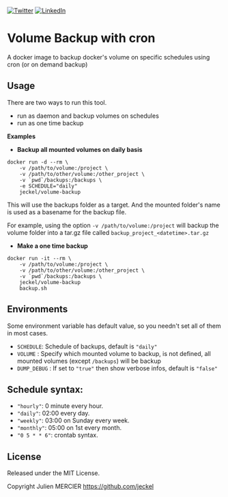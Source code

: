 [![Twitter](https://img.shields.io/badge/Twitter-%40jeckel4-blue.svg)](https://twitter.com/intent/user?screen_name=jeckel4) [![LinkedIn](https://img.shields.io/badge/LinkedIn-Julien%20Mercier-blue.svg)](https://www.linkedin.com/in/jeckel/)


# Volume Backup with cron

A docker image to backup docker's volume on specific schedules using cron (or on demand backup)

## Usage

There are two ways to run this tool.
- run as daemon and backup volumes on schedules
- run as one time backup

**Examples**

* **Backup all mounted volumes on daily basis**

```shell
docker run -d --rm \
	-v /path/to/volume:/project \
    -v /path/to/other/volume:/other_project \
	-v `pwd`/backups:/backups \
    -e SCHEDULE="daily"
	jeckel/volume-backup
```

This will use the backups folder as a target. And the mounted folder's name is used as a basename for the backup file.

For example, using the option `-v /path/to/volume:/project` will backup the volume folder into a tar.gz file called `backup_project_<datetime>.tar.gz`

* **Make a one time backup**

```shell
docker run -it --rm \
    -v /path/to/volume:/project \
    -v /path/to/other/volume:/other_project \
    -v `pwd`/backups:/backups \
    jeckel/volume-backup
    backup.sh
```

## Environments

Some environment variable has default value, so you needn't set all of them in most cases.

* `SCHEDULE`: Schedule of backups, default is `"daily"`
* `VOLUME` : Specify which mounted volume to backup, is not defined, all mounted volumes (except `/backups`) will be backup
* `DUMP_DEBUG` : If set to `"true"` then show verbose infos, default is `"false"`

## Schedule syntax:

* `"hourly"`: 0 minute every hour.
* `"daily"`: 02:00 every day.
* `"weekly"`: 03:00 on Sunday every week.
* `"monthly"`: 05:00 on 1st every month.
* `"0 5 * * 6"`: crontab syntax.


## License
Released under the MIT License.

Copyright Julien MERCIER https://github.com/jeckel